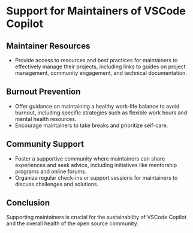 # Support for Maintainers of VSCode Copilot

## Maintainer Resources
- Provide access to resources and best practices for maintainers to effectively manage their projects, including links to guides on project management, community engagement, and technical documentation.

## Burnout Prevention
- Offer guidance on maintaining a healthy work-life balance to avoid burnout, including specific strategies such as flexible work hours and mental health resources.
- Encourage maintainers to take breaks and prioritize self-care.

## Community Support
- Foster a supportive community where maintainers can share experiences and seek advice, including initiatives like mentorship programs and online forums.
- Organize regular check-ins or support sessions for maintainers to discuss challenges and solutions.

## Conclusion
Supporting maintainers is crucial for the sustainability of VSCode Copilot and the overall health of the open source community.
